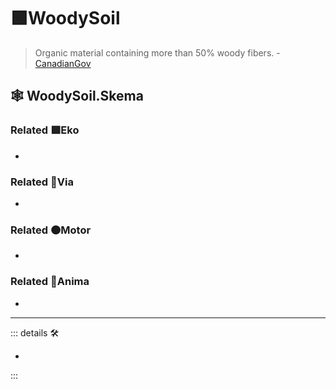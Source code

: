 # 🟩<ekos>WoodySoil</ekos>

> Organic material containing more than 50% woody fibers. - [CanadianGov](https://sis.agr.gc.ca/cansis/taxa/cssc3/chpt18.html)

## 🕸 WoodySoil.Skema

### Related 🟩<ekos>Eko</ekos>

-

### Related 🔻<via>Via</via>

-

### Related 🟠<motor>Motor</motor>

-

### Related 💜<anima>Anima</anima>

-

---

<!-- =================================================== -->
<!-- =================================================== -->
<!-- =================================================== -->
<!-- =================================================== -->
<!-- =================================================== -->
::: details 🛠

-

:::
